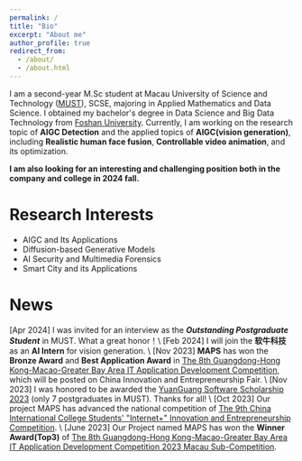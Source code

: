 ```yaml
---
permalink: /
title: "Bio"
excerpt: "About me"
author_profile: true
redirect_from: 
  - /about/
  - /about.html
---
```


 I am a second-year M.Sc student at Macau University of Science and Technology ([MUST](https://www.must.edu.mo)), SCSE, majoring in Applied Mathematics and Data Science. I obtained my bachelor's degree in Data Science and Big Data Technology from [Foshan University](https://www.fosu.edu.cn). Currently, I am working on the research topic of **AIGC Detection** and the applied topics of **AIGC(vision generation)**, including **Realistic human face fusion**, **Controllable video animation**, and its optimization. 
 
 **I am also looking for an interesting and challenging position both in the company and college in 2024 fall.**

Research Interests
======
- AIGC and Its Applications
- Diffusion-based Generative Models
- AI Security and Multimedia Forensics
- Smart City and its Applications

News
======
\[Apr 2024\] I was invited for an interview as the ***Outstanding Postgraduate Student*** in MUST. What a great honor！\\
\[Feb 2024\] I will join the **软牛科技** as an **AI Intern** for vision generation. \\
\[Nov 2023\] **MAPS** has won the **Bronze Award** and **Best Application Award** in [The 8th Guangdong-Hong Kong-Macao-Greater Bay Area IT Application Development Competition](https://www.aidit.org/registration/732), which will be posted on China Innovation and Entrepreneurship Fair. \\
\[Nov 2023\] I was honored to be awarded the [YuanGuang Software Scholarship 2023](https://www.must.edu.mo/student-affairs-office/student-services/scholarships/company) (only 7 postgraduates in MUST). Thanks for all! \\
\[Oct 2023\] Our project MAPS has advanced the national competition of [The 9th China International College Students' "Internet+" Innovation and Entrepreneurship Competition](https://cy.ncss.cn/en/). \\
\[June 2023\] Our Project named MAPS has won the **Winner Award(Top3)** of [The 8th Guangdong-Hong Kong-Macao-Greater Bay Area IT Application Development Competition 2023 Macau Sub-Competition](https://www.aidit.org/registration/732).

